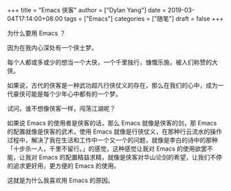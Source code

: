 +++
title = "Emacs 侠客"
author = ["Dylan Yang"]
date = 2019-03-04T17:14:00+08:00
tags = ["Emacs"]
categories = ["随笔"]
draft = false
+++

为什么要用 Emacs ？

因为在我内心深处有一个侠士梦。

每个人都或多或少的想当一个大侠，一个千里独行，慷慨乐施，被人们称赞的大侠。

如果说，古代的侠客是一种武功超凡行侠仗义的存在，那么在我们的心中，成为一代豪侠可能是每个少年心中都有的一个梦。

试问，谁不想像侠客一样，闯荡江湖呢？

如果说 Emacs 的使用者是侠客的话，那么 Emacs 就像是侠客的剑，那 Emacs
的配置就像是侠客的武术，使用 Emacs 就像是行侠仗义，在那种行云流水的操作过程中，解决了我在生活和工作中一个又一个的问题，就像是李白的诗中的那种「十步杀一人，千里不留行。」的感觉，这种感觉让我对 Emacs 的使用欲罢不能，让我对 Emacs 的配置精益求精，就像是侠客对华山论剑的希望，让我们不停的追求更好用，更方便的 Emacs 的使用。

这就是为什么我喜欢用 Emacs 的原因。
